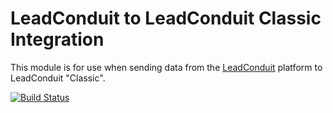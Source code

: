 # LeadConduit to LeadConduit Classic Integration

This module is for use when sending data from the [LeadConduit](http://activeprospect.com/products/leadconduit/) platform to LeadConduit "Classic".

[![Build Status](https://travis-ci.org/activeprospect/node-leadconduit-classic.svg?branch=master)](https://travis-ci.org/activeprospect/node-leadconduit-classic)
